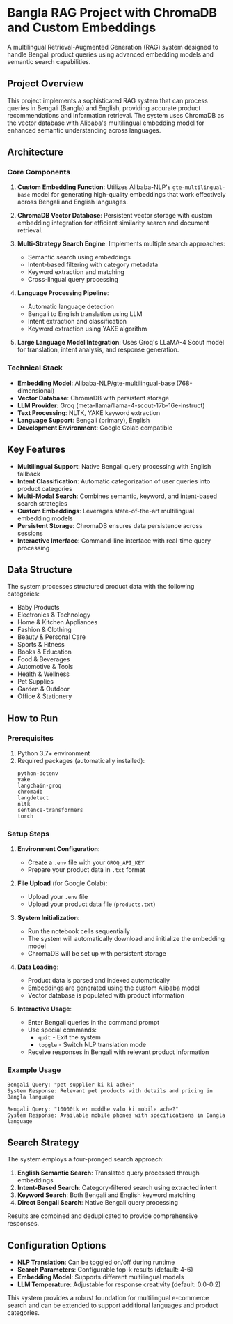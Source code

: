# Bangla RAG Project with ChromaDB and Custom Embeddings

A multilingual Retrieval-Augmented Generation (RAG) system designed to handle Bengali product queries using advanced embedding models and semantic search capabilities.

## Project Overview

This project implements a sophisticated RAG system that can process queries in Bengali (Bangla) and English, providing accurate product recommendations and information retrieval. The system uses ChromaDB as the vector database with Alibaba's multilingual embedding model for enhanced semantic understanding across languages.

## Architecture

### Core Components

1. **Custom Embedding Function**: Utilizes Alibaba-NLP's `gte-multilingual-base` model for generating high-quality embeddings that work effectively across Bengali and English languages.

2. **ChromaDB Vector Database**: Persistent vector storage with custom embedding integration for efficient similarity search and document retrieval.

3. **Multi-Strategy Search Engine**: Implements multiple search approaches:
   - Semantic search using embeddings
   - Intent-based filtering with category metadata
   - Keyword extraction and matching
   - Cross-lingual query processing

4. **Language Processing Pipeline**: 
   - Automatic language detection
   - Bengali to English translation using LLM
   - Intent extraction and classification
   - Keyword extraction using YAKE algorithm

5. **Large Language Model Integration**: Uses Groq's LLaMA-4 Scout model for translation, intent analysis, and response generation.

### Technical Stack

- **Embedding Model**: Alibaba-NLP/gte-multilingual-base (768-dimensional)
- **Vector Database**: ChromaDB with persistent storage
- **LLM Provider**: Groq (meta-llama/llama-4-scout-17b-16e-instruct)
- **Text Processing**: NLTK, YAKE keyword extraction
- **Language Support**: Bengali (primary), English
- **Development Environment**: Google Colab compatible

## Key Features

- **Multilingual Support**: Native Bengali query processing with English fallback
- **Intent Classification**: Automatic categorization of user queries into product categories
- **Multi-Modal Search**: Combines semantic, keyword, and intent-based search strategies
- **Custom Embeddings**: Leverages state-of-the-art multilingual embedding models
- **Persistent Storage**: ChromaDB ensures data persistence across sessions
- **Interactive Interface**: Command-line interface with real-time query processing

## Data Structure

The system processes structured product data with the following categories:
- Baby Products
- Electronics & Technology
- Home & Kitchen Appliances
- Fashion & Clothing
- Beauty & Personal Care
- Sports & Fitness
- Books & Education
- Food & Beverages
- Automotive & Tools
- Health & Wellness
- Pet Supplies
- Garden & Outdoor
- Office & Stationery

## How to Run

### Prerequisites

1. Python 3.7+ environment
2. Required packages (automatically installed):
   ```
   python-dotenv
   yake
   langchain-groq
   chromadb
   langdetect
   nltk
   sentence-transformers
   torch
   ```

### Setup Steps

1. **Environment Configuration**:
   - Create a `.env` file with your `GROQ_API_KEY`
   - Prepare your product data in `.txt` format

2. **File Upload** (for Google Colab):
   - Upload your `.env` file
   - Upload your product data file (`products.txt`)

3. **System Initialization**:
   - Run the notebook cells sequentially
   - The system will automatically download and initialize the embedding model
   - ChromaDB will be set up with persistent storage

4. **Data Loading**:
   - Product data is parsed and indexed automatically
   - Embeddings are generated using the custom Alibaba model
   - Vector database is populated with product information

5. **Interactive Usage**:
   - Enter Bengali queries in the command prompt
   - Use special commands:
     - `quit` - Exit the system
     - `toggle` - Switch NLP translation mode
   - Receive responses in Bengali with relevant product information

### Example Usage

```
Bengali Query: "pet supplier ki ki ache?"
System Response: Relevant pet products with details and pricing in Bangla language

Bengali Query: "10000tk er moddhe valo ki mobile ache?"
System Response: Available mobile phones with specifications in Bangla language
```

## Search Strategy

The system employs a four-pronged search approach:

1. **English Semantic Search**: Translated query processed through embeddings
2. **Intent-Based Search**: Category-filtered search using extracted intent
3. **Keyword Search**: Both Bengali and English keyword matching
4. **Direct Bengali Search**: Native Bengali query processing

Results are combined and deduplicated to provide comprehensive responses.

## Configuration Options

- **NLP Translation**: Can be toggled on/off during runtime
- **Search Parameters**: Configurable top-k results (default: 4-6)
- **Embedding Model**: Supports different multilingual models
- **LLM Temperature**: Adjustable for response creativity (default: 0.0-0.2)

This system provides a robust foundation for multilingual e-commerce search and can be extended to support additional languages and product categories.